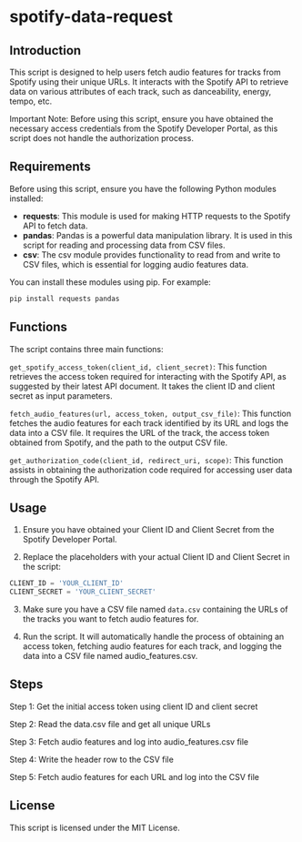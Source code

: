 # spotify-data-request

## Introduction

This script is designed to help users fetch audio features for tracks from Spotify using their unique URLs. It interacts with the Spotify API to retrieve data on various attributes of each track, such as danceability, energy, tempo, etc.

Important Note: Before using this script, ensure you have obtained the necessary access credentials from the Spotify Developer Portal, as this script does not handle the authorization process.

## Requirements

Before using this script, ensure you have the following Python modules installed:

- **requests**: This module is used for making HTTP requests to the Spotify API to fetch data.
- **pandas**: Pandas is a powerful data manipulation library. It is used in this script for reading and processing data from CSV files.
- **csv**: The csv module provides functionality to read from and write to CSV files, which is essential for logging audio features data.

You can install these modules using pip. For example:

```bash
pip install requests pandas
```

## Functions

The script contains three main functions:

`get_spotify_access_token(client_id, client_secret)`: This function retrieves the access token required for interacting with the Spotify API, as suggested by their latest API document. It takes the client ID and client secret as input parameters.

`fetch_audio_features(url, access_token, output_csv_file)`: This function fetches the audio features for each track identified by its URL and logs the data into a CSV file. It requires the URL of the track, the access token obtained from Spotify, and the path to the output CSV file.

`get_authorization_code(client_id, redirect_uri, scope)`: This function assists in obtaining the authorization code required for accessing user data through the Spotify API.

## Usage

1. Ensure you have obtained your Client ID and Client Secret from the Spotify Developer Portal.

2. Replace the placeholders with your actual Client ID and Client Secret in the script:

```python
CLIENT_ID = 'YOUR_CLIENT_ID'
CLIENT_SECRET = 'YOUR_CLIENT_SECRET'
```

3. Make sure you have a CSV file named `data.csv` containing the URLs of the tracks you want to fetch audio features for.

4. Run the script. It will automatically handle the process of obtaining an access token, fetching audio features for each track, and logging the data into a CSV file named audio_features.csv.

## Steps

Step 1: Get the initial access token using client ID and client secret

Step 2: Read the data.csv file and get all unique URLs

Step 3: Fetch audio features and log into audio_features.csv file

Step 4: Write the header row to the CSV file

Step 5: Fetch audio features for each URL and log into the CSV file

## License
This script is licensed under the MIT License.

